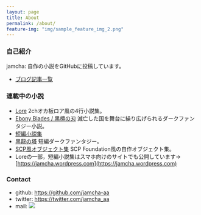 ```yaml
---
layout: page
title: About
permalink: /about/
feature-img: "img/sample_feature_img_2.png"
---
```


### 自己紹介

jamcha: 自作の小説をGitHubに投稿しています。


-   [ブログ記事一覧](https://jamcha-aa.github.io/archive.html) 

### 連載中の小説

-   [Lore](https://github.com/jamcha-aa/Lore) 2chオカ板ロア風の4行小説集。
-   [Ebony Blades / 黒檀の刃](https://github.com/jamcha-aa/EbonyBlades) 滅亡した国を舞台に繰り広げられるダークファンタジー小説。
-   [短編小説集](https://github.com/jamcha-aa/ShortShort) 
-   [黒龍の塔](https://github.com/jamcha-aa/TowerofThem) 短編ダークファンタジー。
-   [SCP風オブジェクト集](https://github.com/jamcha-aa/SCP) SCP Foundation風の自作オブジェクト集。
-   Loreの一部，短編小説集はスマホ向けのサイトでも公開しています→ [https://jamcha.wordpress.com](https://jamcha.wordpress.com)

### Contact

-   github: [<https://github.com/jamcha-aa>](https://github.com/jamcha-aa)
-   twitter: [<https://twitter.com/jamcha_aa>](https://twitter.com/jamcha_aa)
-   mail: ![](https://services.nexodyne.com/email/icon/DmmOkiL%2B.Lhw/Owdx44Y%3D/R01haWw%3D/0/image.png)
